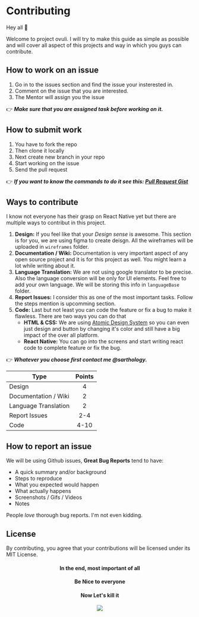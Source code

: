 # Contributing

Hey all 👋 

Welcome to project ovuli. I will try to make this guide as simple as possible and will cover all aspect of this projects and way in which you guys can contribute. 

## How to work on an issue

1. Go in to the issues section and find the issue your insterested in.
2. Comment on the issue that you are interested.
3. The Mentor will assign you the issue

👉 ***Make sure that you are assigned task before working on it.***

## How to submit work

1. You have to fork the repo
2. Then clone it locally
3. Next create new branch in your repo
4. Start working on the issue
5. Send the pull request 

👉 ***If you want to know the commands to do it see this: [Pull Request Gist](https://gist.github.com/Chaser324/ce0505fbed06b947d962)***

## Ways to contribute

I know not everyone has their grasp on React Native yet but there are multiple ways to contribut in this project.

1. **Design:** If you feel like that your *Design sense* is awesome. This section is for you, we are using figma to create deisgn. All the wireframes will be uploaded in `wireframes` folder. 
2. **Documentation / Wiki:** Documentation is very important aspect of any open source project and it is for this project as well. You might learn a lot while writing about it.
3. **Language Translation:** We are not using google translator to be precise. Also the language conversion will be only for UI elements. Feel free to add your own language. We will be storing this info in `languageBase` folder.
4. **Report Issues:** I consider this as one of the most important tasks. Follow the steps mention is upcomming section.
5. **Code:** Last but not least you can code the feature or fix a bug to make it flawless. There are two ways you can do that 
	-	**HTML & CSS:** We are using [Atomic Design System](https://bradfrost.com/blog/post/atomic-web-design/) so you can even just design and button by changing it's color and still have a big impact of the over all platform.
	- **React Native:** You can go into the screens and start writing react code to complete feature or fix the bug.

👉 ***Whatever you choose first contact me @sarthology.***

| Type        | Points          
| ----------- |:------:
|  Design     | 4 
|  Documentation / Wiki | 2      
|  Language Translation | 2
| Report Issues| 2-4
| Code | 4-10


## How to report an issue 
We will be using Github issues, 
**Great Bug Reports** tend to have:

- A quick summary and/or background
- Steps to reproduce
- What you expected would happen
- What actually happens
- Screenshots / Gifs / Videos
- Notes 

People *love* thorough bug reports. I'm not even kidding.

## License
By contributing, you agree that your contributions will be licensed under its MIT License.

<p align="center">
	<h4 align="center"> In the end, most important of all </h4>
	<h4 align="center"> Be Nice to everyone </h4>
	<h4 align="center"> Now Let's kill it</h4>
</p>

<p align="center">
	<img  src="https://media.giphy.com/media/j2pWZpr5RlpCodOB0d/giphy.gif">
</p>


